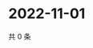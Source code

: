 # 2022-11-01

共 0 条

<!-- BEGIN WEIBO -->
<!-- 最后更新时间 Tue Nov 01 2022 03:13:46 GMT+0800 (China Standard Time) -->

<!-- END WEIBO -->
